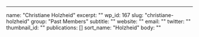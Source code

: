 ---
  name: "Christiane Holzheid"
  excerpt: ""
  wp_id: 167
  slug: "christiane-holzheid"
  group: "Past Members"
  subtitle: ""
  website: ""
  email: ""
  twitter: ""
  thumbnail_id: ""
  publications: []
  sort_name: "Holzheid"
  body: ""
